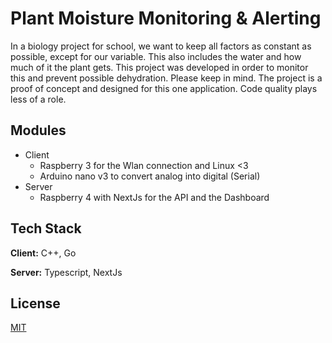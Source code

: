 
# Plant Moisture Monitoring & Alerting

In a biology project for school, we want to keep all factors as constant as possible, except for our variable. This also includes the water and how much of it the plant gets. This project was developed in order to monitor this and prevent possible dehydration. Please keep in mind. The project is a proof of concept and designed for this one application. Code quality plays less of a role.


## Modules

- Client
    - Raspberry 3 for the Wlan connection and Linux <3
    - Arduino nano v3 to convert analog into digital (Serial)
- Server
    - Raspberry 4 with NextJs for the API and the Dashboard


## Tech Stack

**Client:** C++, Go

**Server:** Typescript, NextJs


## License

[MIT](https://choosealicense.com/licenses/mit/)

